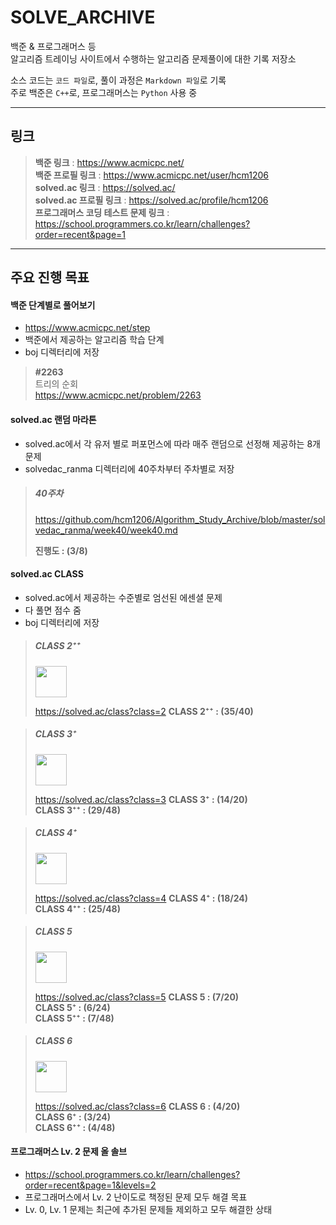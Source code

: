 # SOLVE_ARCHIVE
백준 & 프로그래머스 등  
알고리즘 트레이닝 사이트에서 수행하는 알고리즘 문제풀이에 대한 기록 저장소  
  
소스 코드는 `코드 파일`로, 풀이 과정은 `Markdown 파일`로 기록  
주로 백준은 `C++`로, 프로그래머스는 `Python` 사용 중  

<hr>

## 링크

> **백준 링크** : https://www.acmicpc.net/  
> **백준 프로필 링크** : https://www.acmicpc.net/user/hcm1206    
> **solved\.ac 링크** : https://solved.ac/  
> **solved\.ac 프로필 링크** : https://solved.ac/profile/hcm1206  
> **프로그래머스 코딩 테스트 문제 링크** : https://school.programmers.co.kr/learn/challenges?order=recent&page=1  

<hr>

## 주요 진행 목표

#### 백준 단계별로 풀어보기
- https://www.acmicpc.net/step
- 백준에서 제공하는 알고리즘 학습 단계
- boj 디렉터리에 저장


> **#2263**  
> 트리의 순회  
> https://www.acmicpc.net/problem/2263   


#### solved\.ac 랜덤 마라톤
- solved\.ac에서 각 유저 별로 퍼포먼스에 따라 매주 랜덤으로 선정해 제공하는 8개 문제
- solvedac_ranma 디렉터리에 40주차부터 주차별로 저장

> ##### 40주차
> https://github.com/hcm1206/Algorithm_Study_Archive/blob/master/solvedac_ranma/week40/week40.md  
> 
> **진행도 : (3/8)**

#### solved\.ac CLASS
- solved\.ac에서 제공하는 수준별로 엄선된 에센셜 문제
- 다 풀면 점수 줌
- boj 디렉터리에 저장

> ##### CLASS 2⁺⁺
> <img src='https://static.solved.ac/class/c2.svg' width='50'>  
> 
> https://solved.ac/class?class=2
> **CLASS 2⁺⁺ : (35/40)**  

> ##### CLASS 3⁺
> <img src='https://static.solved.ac/class/c3.svg' width='50'>  
> 
> https://solved.ac/class?class=3
> **CLASS 3⁺ : (14/20)**  
> **CLASS 3⁺⁺ : (29/48)**  

> ##### CLASS 4⁺
> <img src='https://static.solved.ac/class/c4.svg' width='50'>  
> 
> https://solved.ac/class?class=4
> **CLASS 4⁺ : (18/24)**  
> **CLASS 4⁺⁺ : (25/48)**  

> ##### CLASS 5
> <img src='https://static.solved.ac/class/c5.svg' width='50'>  
> 
> https://solved.ac/class?class=5
> **CLASS 5 : (7/20)**  
> **CLASS 5⁺ : (6/24)**  
> **CLASS 5⁺⁺ : (7/48)**  

> ##### CLASS 6
> <img src='https://static.solved.ac/class/c6.svg' width='50'>  
> 
> https://solved.ac/class?class=6
> **CLASS 6 : (4/20)**  
> **CLASS 6⁺ : (3/24)**  
> **CLASS 6⁺⁺ : (4/48)**  

#### 프로그래머스 Lv. 2 문제 올 솔브
- https://school.programmers.co.kr/learn/challenges?order=recent&page=1&levels=2
- 프로그래머스에서 Lv. 2 난이도로 책정된 문제 모두 해결 목표
- Lv. 0, Lv. 1 문제는 최근에 추가된 문제들 제외하고 모두 해결한 상태
